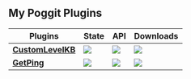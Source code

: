 ## My Poggit Plugins

| **Plugins** | **State** | **API** | **Downloads** |
| --- | --- | --- | --- |
| **[**CustomLevelKB**](https://github.com/SVega9848/CustomLevelKB)** | *<a href="https://poggit.pmmp.io/p/CustomLevelKB"><img src="https://poggit.pmmp.io/shield.state/CustomLevelKB"></a>* | **<a href="https://poggit.pmmp.io/p/CustomLevelKB"><img src="https://poggit.pmmp.io/shield.api/CustomLevelKB"></a>** | **<a href="https://poggit.pmmp.io/p/CustomLevelKB"><img src="https://poggit.pmmp.io/shield.dl.total/CustomLevelKB"></a>**|
| **[**GetPing**](https://github.com/SVega9848/GetPing)** | **<a href="https://poggit.pmmp.io/p/GetPing"><img src="https://poggit.pmmp.io/shield.state/GetPing"></a>** | <a href="https://poggit.pmmp.io/p/GetPing"><img src="https://poggit.pmmp.io/shield.api/GetPing"></a> | <a href="https://poggit.pmmp.io/p/GetPing"><img src="https://poggit.pmmp.io/shield.dl.total/GetPing"></a>|
